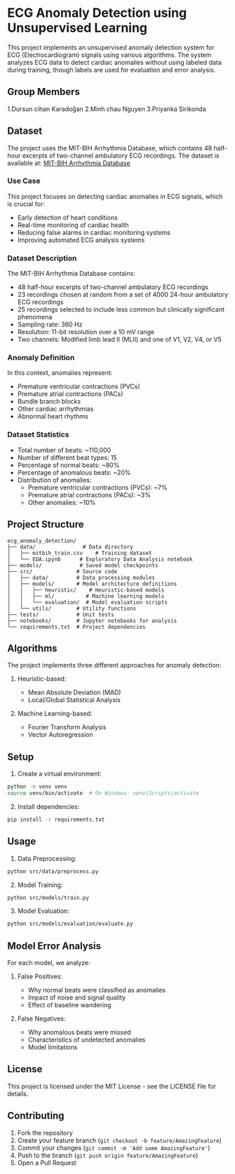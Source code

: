 # ECG Anomaly Detection using Unsupervised Learning

This project implements an unsupervised anomaly detection system for ECG (Electrocardiogram) signals using various algorithms. The system analyzes ECG data to detect cardiac anomalies without using labeled data during training, though labels are used for evaluation and error analysis.

## Group Members
1.Dursun cihan Karadoğan
2.Minh chau Nguyen
3.Priyanka Sirikonda


## Dataset
The project uses the MIT-BIH Arrhythmia Database, which contains 48 half-hour excerpts of two-channel ambulatory ECG recordings. The dataset is available at: [MIT-BIH Arrhythmia Database](https://www.physionet.org/content/mitdb/1.0.0/)

### Use Case
This project focuses on detecting cardiac anomalies in ECG signals, which is crucial for:
- Early detection of heart conditions
- Real-time monitoring of cardiac health
- Reducing false alarms in cardiac monitoring systems
- Improving automated ECG analysis systems

### Dataset Description
The MIT-BIH Arrhythmia Database contains:
- 48 half-hour excerpts of two-channel ambulatory ECG recordings
- 23 recordings chosen at random from a set of 4000 24-hour ambulatory ECG recordings
- 25 recordings selected to include less common but clinically significant phenomena
- Sampling rate: 360 Hz
- Resolution: 11-bit resolution over a 10 mV range
- Two channels: Modified limb lead II (MLII) and one of V1, V2, V4, or V5

### Anomaly Definition
In this context, anomalies represent:
- Premature ventricular contractions (PVCs)
- Premature atrial contractions (PACs)
- Bundle branch blocks
- Other cardiac arrhythmias
- Abnormal heart rhythms

### Dataset Statistics
- Total number of beats: ~110,000
- Number of different beat types: 15
- Percentage of normal beats: ~80%
- Percentage of anomalous beats: ~20%
- Distribution of anomalies:
  - Premature ventricular contractions (PVCs): ~7%
  - Premature atrial contractions (PACs): ~3%
  - Other anomalies: ~10%

## Project Structure

```
ecg_anomaly_detection/
├── data/               # Data directory
│   ├── mitbih_train.csv    # Training dataset
│   └── EDA.ipynb      # Exploratory Data Analysis notebook
├── models/            # Saved model checkpoints
├── src/              # Source code
│   ├── data/         # Data processing modules
│   ├── models/       # Model architecture definitions
│   │   ├── heuristic/    # Heuristic-based models
│   │   ├── ml/          # Machine learning models
│   │   └── evaluation/  # Model evaluation scripts
│   └── utils/        # Utility functions
├── tests/            # Unit tests
├── notebooks/        # Jupyter notebooks for analysis
└── requirements.txt  # Project dependencies
```

## Algorithms

The project implements three different approaches for anomaly detection:

1. Heuristic-based:
   - Mean Absolute Deviation (MAD)
   - Local/Global Statistical Analysis

2. Machine Learning-based:
   - Fourier Transform Analysis
   - Vector Autoregression

## Setup

1. Create a virtual environment:
```bash
python -m venv venv
source venv/bin/activate  # On Windows: venv\Scripts\activate
```

2. Install dependencies:
```bash
pip install -r requirements.txt
```

## Usage

1. Data Preprocessing:
```bash
python src/data/preprocess.py
```

2. Model Training:
```bash
python src/models/train.py
```

3. Model Evaluation:
```bash
python src/models/evaluation/evaluate.py
```

## Model Error Analysis

For each model, we analyze:
1. False Positives:
   - Why normal beats were classified as anomalies
   - Impact of noise and signal quality
   - Effect of baseline wandering

2. False Negatives:
   - Why anomalous beats were missed
   - Characteristics of undetected anomalies
   - Model limitations

## License

This project is licensed under the MIT License - see the LICENSE file for details.

## Contributing

1. Fork the repository
2. Create your feature branch (`git checkout -b feature/AmazingFeature`)
3. Commit your changes (`git commit -m 'Add some AmazingFeature'`)
4. Push to the branch (`git push origin feature/AmazingFeature`)
5. Open a Pull Request 